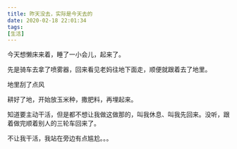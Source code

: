 ```yaml
---
title: 昨天没去，实际是今天去的
date: 2020-02-18 22:01:34
tags:
[生活]
---
```


今天想懒床来着，睡了一小会儿，起来了。

先是骑车去拿了喷雾器，回来看见老妈往地下面走，顺便就跟着去了地里。

地里刮了点风

耕好了地，开始放玉米种，撒肥料，再埋起来。

知道要主动干活，但是都不想让我做这做那的，叫我休息、叫我先回来。没听，跟着做完顺着别人的三轮车回来了。

不让我干活，我站在旁边有点尴尬。。。